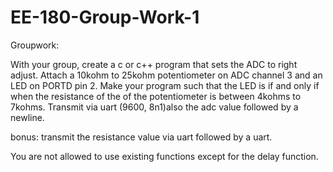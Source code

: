 # EE-180-Group-Work-1

Groupwork:

With your group, create a c or c++ program that sets the ADC to right adjust. Attach a 10kohm to 25kohm potentiometer on ADC channel 3 and an LED on PORTD pin 2. Make your program such that the LED is if and only if when the resistance of the of the potentiometer is between 4kohms to 7kohms. Transmit via uart (9600, 8n1)also the adc value followed by a newline.

bonus: transmit the resistance value via uart followed by a uart.

 

You are not allowed to use existing functions except for the delay function.
